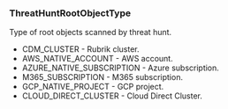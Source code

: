 ### ThreatHuntRootObjectType
Type of root objects scanned by threat hunt.

- CDM_CLUSTER - Rubrik cluster.
- AWS_NATIVE_ACCOUNT - AWS account.
- AZURE_NATIVE_SUBSCRIPTION - Azure subscription.
- M365_SUBSCRIPTION - M365 subscription.
- GCP_NATIVE_PROJECT - GCP project.
- CLOUD_DIRECT_CLUSTER - Cloud Direct Cluster.
